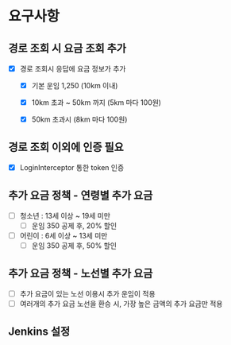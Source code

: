 # 요구사항 

## 경로 조회 시 요금 조회 추가
- [x] 경로 조회시 응답에 요금 정보가 추가 
    - [x] 기본 운임 1,250 (10km 이내)
    - [x] 10km 초과 ~ 50km 까지 (5km 마다 100원)
    - [x] 50km 초과시 (8km 마다 100원)
    

## 경로 조회 이외에 인증 필요 
- [x] LoginInterceptor 통한 token 인증

## 추가 요금 정책 - 연령별 추가 요금
- [ ] 청소년 : 13세 이상 ~ 19세 미만 
  - [ ] 운임 350 공제 후, 20% 할인 
- [ ] 어린이 : 6세 이상 ~ 13세 미만
  - [ ] 운임 350 공제 후, 50% 할인

## 추가 요금 정책 - 노선별 추가 요금
- [ ] 추가 요금이 있는 노선 이용시 추가 운임이 적용
- [ ] 여러개의 추가 요금 노선을 환승 시, 가장 높은 금액의 추가 요금만 적용 

## Jenkins 설정
